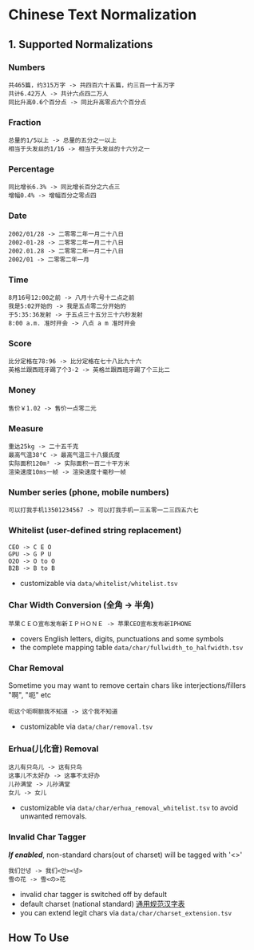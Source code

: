 # Chinese Text Normalization
## 1. Supported Normalizations
### Numbers
```
共465篇，约315万字 -> 共四百六十五篇，约三百一十五万字
共计6.42万人 -> 共计六点四二万人
同比升高0.6个百分点 -> 同比升高零点六个百分点
```

### Fraction
```
总量的1/5以上 -> 总量的五分之一以上
相当于头发丝的1/16 -> 相当于头发丝的十六分之一
```

### Percentage
```
同比增长6.3% -> 同比增长百分之六点三
增幅0.4% -> 增幅百分之零点四
```

### Date
```
2002/01/28 -> 二零零二年一月二十八日
2002-01-28 -> 二零零二年一月二十八日
2002.01.28 -> 二零零二年一月二十八日
2002/01 -> 二零零二年一月
```

### Time
```
8月16号12:00之前 -> 八月十六号十二点之前
我是5:02开始的 -> 我是五点零二分开始的
于5:35:36发射 -> 于五点三十五分三十六秒发射
8:00 a.m. 准时开会 -> 八点 a m 准时开会
```

### Score
```
比分定格在78:96 -> 比分定格在七十八比九十六
英格兰跟西班牙踢了个3-2 -> 英格兰跟西班牙踢了个三比二
```

### Money
```
售价￥1.02 -> 售价一点零二元
```

### Measure
```
重达25kg -> 二十五千克
最高气温38°C -> 最高气温三十八摄氏度
实际面积120m² -> 实际面积一百二十平方米
渲染速度10ms一帧 -> 渲染速度十毫秒一帧
```

### Number series (phone, mobile numbers)
```
可以打我手机13501234567 -> 可以打我手机一三五零一二三四五六七
```


### Whitelist (user-defined string replacement)
```
CEO -> C E O
GPU -> G P U
O2O -> O to O
B2B -> B to B
```
* customizable via `data/whitelist/whitelist.tsv`

### Char Width Conversion (全角 -> 半角)
```
苹果ＣＥＯ宣布发布新ＩＰＨＯＮＥ -> 苹果CEO宣布发布新IPHONE
```
* covers English letters, digits, punctuations and some symbols
* the complete mapping table `data/char/fullwidth_to_halfwidth.tsv`

### Char Removal
Sometime you may want to remove certain chars like interjections/fillers "啊", "呃" etc
```
呃这个呃啊额我不知道 -> 这个我不知道
```
* customizable via `data/char/removal.tsv`

### Erhua(儿化音) Removal
```
这儿有只鸟儿 -> 这有只鸟
这事儿不太好办 -> 这事不太好办
儿孙满堂 -> 儿孙满堂
女儿 -> 女儿
```
* customizable via `data/char/erhua_removal_whitelist.tsv` to avoid unwanted removals.

### Invalid Char Tagger
_**If enabled**_, non-standard chars(out of charset) will be tagged with '<>'
```
我们안녕 -> 我们<안><녕>
雪の花 -> 雪<の>花
```
* invalid char tagger is switched off by default
* default charset (national standard) [通用规范汉字表](https://zh.wikipedia.org/wiki/通用规范汉字表)
* you can extend legit chars via `data/char/charset_extension.tsv`

## How To Use

